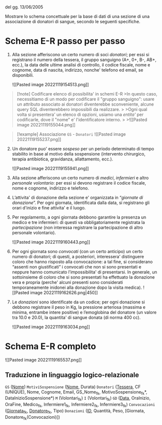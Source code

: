 del gg. 13/06/2005

Mostrare lo schema concettuale per la base di dati di una sezione di una associazione di donatori di sangue, secondo le seguenti specifiche.

# Schema E-R passo per passo
1. Alla sezione afferiscono un certo numero di soci *donatori*; per essi si registrano il numero della tessera, il gruppo sanguigno (A+, 0+, B-, AB+, ecc.), la data delle ultime analisi di controllo, il codice fiscale, nome e cognome, data di nascita, indirizzo, nonche' telefono ed email, se disponibili.

	![[Pasted image 20221119154513.png]]

>[!note] Codificare elenco di possibilita' in schemi E-R
	>In questo caso, necessitiamo di un modo per codificare il "gruppo sanguigno": usare un attributo associato ai donatori diventerebbe sconveniente, alcune query SQL diventerebbero impossibili da realizzare.
	>
	>Ogni qual volta si presentera' un elenco di opzioni, usiamo una *entita'* per codificarle, dove il "nome" e' l'identificatore interno.
	>
	>![[Pasted image 20221119155044.png]]

> [!example] Associazione `GS` - `Donatori`
> ![[Pasted image 20221119155237.png]]

2. Un donatore puo' essere *sospeso* per un periodo determinato di tempo stabilito in base al motivo della sospensione (intervento chirurgico, terapia antibiotica, gravidanza, allattamento, ecc.).
   
	![[Pasted image 20221119155941.png]]
3. Alla sezione afferiscono un certo numero di *medici*, *infermieri* e altro *personale volontario*: per essi si devono registrare il codice fiscale, nome e cognome, indirizzo e telefono.
4. L’attivita' di donazione della sezione e' organizzata in “*giornate di donazione*”. Per ogni giornata, identificata dalla data, si registrano gli orari d'inizio e fine attivita' e il luogo.
5. Per regolamento, a ogni giornata debbono garantire la presenza un medico e tre infermieri: di questi va obbligatoriamente registrata la *partecipazione* (non interessa registrare la partecipazione di altro personale volontario).
   
	![[Pasted image 20221119160443.png]]

6. Per ogni giornata sono *convocati* (con un certo anticipo) un certo numero di donatori; di questi, a posteriori, interessera' distinguere coloro che hanno risposto alla convocazione: a tal fine, si considerano “assenti non giustificati” i convocati che non si sono presentati e neppure hanno comunicato l’impossibilita' di presentarsi. In generale, un sottoinsieme di coloro che si sono presentati ha effettuato la donazione vera e propria (perche' alcuni presenti sono considerati temporaneamente inidonei alla donazione dopo la visita medica).
	![[Pasted image 20221119162626.png|450]]
7. Le *donazioni* sono identificate da un codice; per ogni donazione si debbono registrare il peso in Kg, la pressione arteriosa (massima e minima, entrambe intere positive) e l’emoglobina del donatore (un valore tra 10.0 e 20.0), la quantita' di sangue donata (di norma 400 cc).
   
	![[Pasted image 20221119163034.png]]

# Schema E-R completo
![[Pasted image 20221119165537.png]]
## Traduzione in linguaggio logico-relazionale
$\mathtt{GS}$ (<u>Nome</u>)
$\mathtt{MotiviSospensione}$ (<u>Nome</u>, Durata)
$\mathtt{Donatori}$ (<u>Tessera</u>, CF (UNIQUE), Nome, Cognome, Email,
	GS_Nome<sub>fk</sub>, MotivoSospensione<sub>fk</sub>\*, DataInizioSospensione\*)
$\mathtt{M}$ (Volontari<sub>fk</sub>)
$\mathtt{I}$ (Volontari<sub>fk</sub>)
$\mathtt{GD}$ (<u>Data</u>, OraInizio, OraFine, 
	Medico<sub>fk</sub>, Infermiere1<sub>fk</sub>, Infermiere2<sub>fk</sub>, Infermiere3<sub>fk</sub>)
$\mathtt{Convocazioni}$ (<u>Giornata</u><sub>fk</sub>, <u>Donatore</u><sub>fk</sub>, Tipo)
$\mathtt{Donazioni}$ (<u>ID</u>, Quantità, Peso, \[Giornata, Donatore<sub>fk</sub>(Convocazioni)])